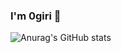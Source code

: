 ### I'm 0giri 🐶


![Anurag's GitHub stats](https://github-readme-stats.vercel.app/api?username=0giri&show_icons=true&theme=onedark)
